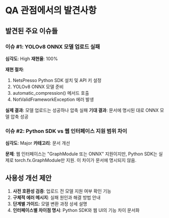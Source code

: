 # QA 관점에서의 발견사항

## 발견된 주요 이슈들

### 이슈 #1: YOLOv8 ONNX 모델 업로드 실패
**심각도**: High
**재현율**: 100%

**재현 절차**:
1. NetsPresso Python SDK 설치 및 API 키 설정
2. YOLOv8 ONNX 모델 준비
3. automatic_compression() 메서드 호출
4. NotValidFrameworkException 에러 발생

**실제 결과**: 모델 업로드는 성공하나 압축 실패
**기대 결과**: 문서에 명시된 대로 ONNX 모델 압축 성공

### 이슈 #2: Python SDK vs 웹 인터페이스 지원 범위 차이
**심각도**: Major
**카테고리**: 문서 개선

**문제**: 웹 인터페이스는 "GraphModule 또는 ONNX" 지원이지만, Python SDK는 실제로 torch.fx.GraphModule만 지원. 이 차이가 문서에 명시되지 않음.

## 사용성 개선 제안

1. **사전 호환성 검증**: 업로드 전 모델 지원 여부 확인 기능
2. **구체적 에러 메시지**: 실패 원인과 해결 방법 안내
3. **단계별 가이드**: 모델 변환 과정 상세 설명
4. **인터페이스별 차이점 명시**: Python SDK와 웹 UI의 기능 차이 문서화